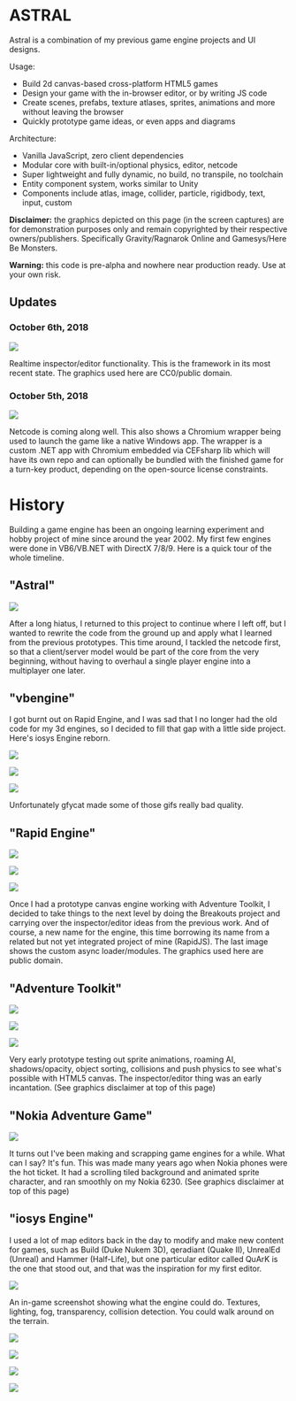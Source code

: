 # ASTRAL

Astral is a combination of my previous game engine projects and UI designs.

Usage:

* Build 2d canvas-based cross-platform HTML5 games
* Design your game with the in-browser editor, or by writing JS code
* Create scenes, prefabs, texture atlases, sprites, animations and more without leaving the browser
* Quickly prototype game ideas, or even apps and diagrams

Architecture:

* Vanilla JavaScript, zero client dependencies
* Modular core with built-in/optional physics, editor, netcode
* Super lightweight and fully dynamic, no build, no transpile, no toolchain
* Entity component system, works similar to Unity
* Components include atlas, image, collider, particle, rigidbody, text, input, custom

**Disclaimer:** the graphics depicted on this page (in the screen captures) are for demonstration purposes only and remain copyrighted by their respective owners/publishers. Specifically Gravity/Ragnarok Online and Gamesys/Here Be Monsters.

**Warning:** this code is pre-alpha and nowhere near production ready. Use at your own risk.

## Updates

### October 6th, 2018

![](https://thumbs.gfycat.com/ShorttermEducatedApisdorsatalaboriosa-size_restricted.gif)

Realtime inspector/editor functionality. This is the framework in its most recent state. The graphics used here are CC0/public domain.

### October 5th, 2018

![](https://thumbs.gfycat.com/FocusedEnormousAnemone-size_restricted.gif)

Netcode is coming along well. This also shows a Chromium wrapper being used to launch the game like a native Windows app. The wrapper is a custom .NET app with Chromium embedded via CEFsharp lib which will have its own repo and can optionally be bundled with the finished game for a turn-key product, depending on the open-source license constraints.

# History

Building a game engine has been an ongoing learning experiment and hobby project of mine since around the year 2002. My first few engines were done in VB6/VB.NET with DirectX 7/8/9. Here is a quick tour of the whole timeline.

## "Astral"

![](https://thumbs.gfycat.com/PreciousMiniatureCorydorascatfish-size_restricted.gif)

After a long hiatus, I returned to this project to continue where I left off, but I wanted to rewrite the code from the ground up and apply what I learned from the previous prototypes. This time around, I tackled the netcode first, so that a client/server model would be part of the core from the very beginning, without having to overhaul a single player engine into a multiplayer one later.

## "vbengine"

I got burnt out on Rapid Engine, and I was sad that I no longer had the old code for my 3d engines, so I decided to fill that gap with a little side project. Here's iosys Engine reborn.

![](https://thumbs.gfycat.com/CoarseFocusedGadwall-small.gif)

![](https://thumbs.gfycat.com/IndelibleCheeryAdeliepenguin-max-1mb.gif)

![](https://thumbs.gfycat.com/HilariousCandidEskimodog-size_restricted.gif)

Unfortunately gfycat made some of those gifs really bad quality.

## "Rapid Engine"

![](https://thumbs.gfycat.com/CalmReflectingCamel-size_restricted.gif)

![](https://thumbs.gfycat.com/InsidiousLeadingBighorn-size_restricted.gif)

![](https://thumbs.gfycat.com/GrossAgileHippopotamus-size_restricted.gif)

Once I had a prototype canvas engine working with Adventure Toolkit, I decided to take things to the next level by doing the Breakouts project and carrying over the inspector/editor ideas from the previous work. And of course, a new name for the engine, this time borrowing its name from a related but not yet integrated project of mine (RapidJS). The last image shows the custom async loader/modules. The graphics used here are public domain.

## "Adventure Toolkit"

![](https://thumbs.gfycat.com/HopefulGlaringEeve-size_restricted.gif)

![](https://thumbs.gfycat.com/RequiredAlarmedBanteng-size_restricted.gif)

![](https://thumbs.gfycat.com/YellowishKindheartedCopperhead-size_restricted.gif)

Very early prototype testing out sprite animations, roaming AI, shadows/opacity, object sorting, collisions and push physics to see what's possible with HTML5 canvas. The inspector/editor thing was an early incantation. (See graphics disclaimer at top of this page)

## "Nokia Adventure Game"

![](https://thumbs.gfycat.com/SentimentalNeedyArctichare-size_restricted.gif)

It turns out I've been making and scrapping game engines for a while. What can I say? It's fun. This was made many years ago when Nokia phones were the hot ticket. It had a scrolling tiled background and animated sprite character, and ran smoothly on my Nokia 6230. (See graphics disclaimer at top of this page)

## "iosys Engine"

I used a lot of map editors back in the day to modify and make new content for games, such as Build (Duke Nukem 3D), qeradiant (Quake II), UnrealEd (Unreal) and Hammer (Half-Life), but one particular editor called QuArK is the one that stood out, and that was the inspiration for my first editor.

![](https://thumbs.gfycat.com/ThankfulFastAmericanavocet-small.gif)

An in-game screenshot showing what the engine could do. Textures, lighting, fog, transparency, collision detection. You could walk around on the terrain.

![](https://thumbs.gfycat.com/UnlinedGiganticImpala-small.gif)

![](https://thumbs.gfycat.com/ShockingBonyCoelacanth-small.gif)

![](https://thumbs.gfycat.com/PlushOrganicIndianskimmer-small.gif)

![](https://thumbs.gfycat.com/AssuredUnsungAfricanmolesnake-small.gif)
